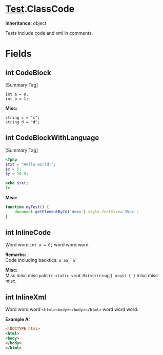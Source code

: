 # [Test](TableOfContents.Test.md).ClassCode

**Inheritance:** object  

Tests include code and xml in comments.  

# Fields

## int CodeBlock

[Summary Tag]
```
int a = 0;
int b = 1;
```  

**Misc:**  

```
string c = "c";
string d = "d";
```  

## int CodeBlockWithLanguage

[Summary Tag]
```php
<?php
$txt = "Hello world!";
$x = 5;
$y = 10.5;

echo $txt;
?>
```  

**Misc:**  

```js
function myTest() {
	document.getElementById('demo').style.fontSize='35px';
}
```  

## int InlineCode

Word word `int a = 0;` word word word.  

**Remarks:**  
Code including backtics: ```a`aa``a` ```  

**Misc:**  
Misc misc misc `public static void Main(string[] args) { }` misc misc misc.  

## int InlineXml

Word word word `<html><body></body></html>` word word word.  

**Example A:**  

```xml
<!DOCTYPE html>
<html>
<body>
</body>
</html>
```  

